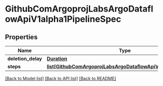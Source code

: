 # GithubComArgoprojLabsArgoDataflowApiV1alpha1PipelineSpec

## Properties
Name | Type | Description | Notes
------------ | ------------- | ------------- | -------------
**deletion_delay** | [**Duration**](Duration.md) |  | [optional] 
**steps** | [**list[GithubComArgoprojLabsArgoDataflowApiV1alpha1StepSpec]**](GithubComArgoprojLabsArgoDataflowApiV1alpha1StepSpec.md) |  | [optional] 

[[Back to Model list]](../README.md#documentation-for-models) [[Back to API list]](../README.md#documentation-for-api-endpoints) [[Back to README]](../README.md)


